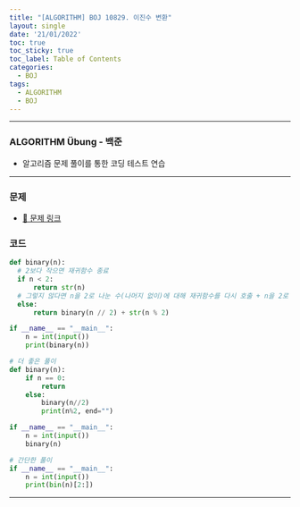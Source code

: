 ```yaml
---
title: "[ALGORITHM] BOJ 10829. 이진수 변환"
layout: single
date: '21/01/2022'
toc: true
toc_sticky: true
toc_label: Table of Contents
categories:
  - BOJ
tags:
  - ALGORITHM
  - BOJ
---
```


---
### ALGORITHM Übung - 백준
* 알고리즘 문제 풀이를 통한 코딩 테스트 연습

---

### 문제
* [🔗 문제 링크](https://www.acmicpc.net/problem/10829)

### 코드
```python
def binary(n):
  # 2보다 작으면 재귀함수 종료
  if n < 2:
      return str(n)
  # 그렇지 않다면 n을 2로 나눈 수(나머지 없이)에 대해 재귀함수를 다시 호출 + n을 2로 나눴을 때 나머지를 더함
  else:
      return binary(n // 2) + str(n % 2)

if __name__ == "__main__":
    n = int(input())
    print(binary(n))

# 더 좋은 풀이
def binary(n):
    if n == 0:
        return
    else:
        binary(n//2)
        print(n%2, end="")

if __name__ == "__main__":
    n = int(input())
    binary(n)

# 간단한 풀이
if __name__ == "__main__":
    n = int(input())
    print(bin(n)[2:])
```
---